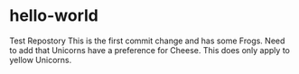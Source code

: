 # hello-world
Test Repostory
This is the first commit change and has some Frogs.
Need to add that Unicorns have a preference for Cheese.  This does only apply to yellow Unicorns.
